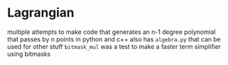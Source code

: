 # Lagrangian
multiple attempts to make code that generates an n-1 degree polynomial that passes by n points in python and c++
also has `algebra.py` that can be used for other stuff
`bitmask_mul` was a test to make a faster term simplifier using bitmasks